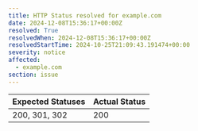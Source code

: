 ```yaml
---
title: HTTP Status resolved for example.com
date: 2024-12-08T15:36:17+00:00Z
resolved: True
resolvedWhen: 2024-12-08T15:36:17+00:00Z
resolvedStartTime: 2024-10-25T21:09:43.191474+00:00
severity: notice
affected:
  - example.com
section: issue
---
```


| Expected Statuses | Actual Status  |
|-------------------|----------------|
| 200, 301, 302 | 200 |
